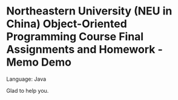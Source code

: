 # Northeastern University (NEU in China) Object-Oriented Programming Course Final Assignments and Homework - Memo Demo

Language: Java

Glad to help you.
